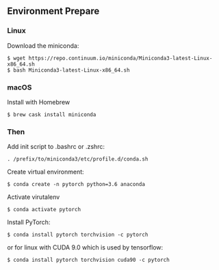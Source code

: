 ## Environment Prepare

### Linux

Download the miniconda:

    $ wget https://repo.continuum.io/miniconda/Miniconda3-latest-Linux-x86_64.sh
    $ bash Miniconda3-latest-Linux-x86_64.sh

### macOS

Install with Homebrew

    $ brew cask install miniconda

### Then

Add init script to .bashrc or .zshrc:

    . /prefix/to/miniconda3/etc/profile.d/conda.sh

Create virtual environment:

    $ conda create -n pytorch python=3.6 anaconda

Activate virutalenv

    $ conda activate pytorch

Install PyTorch:

    $ conda install pytorch torchvision -c pytorch 

or for linux with CUDA 9.0 which is used by tensorflow:

    $ conda install pytorch torchvision cuda90 -c pytorch

